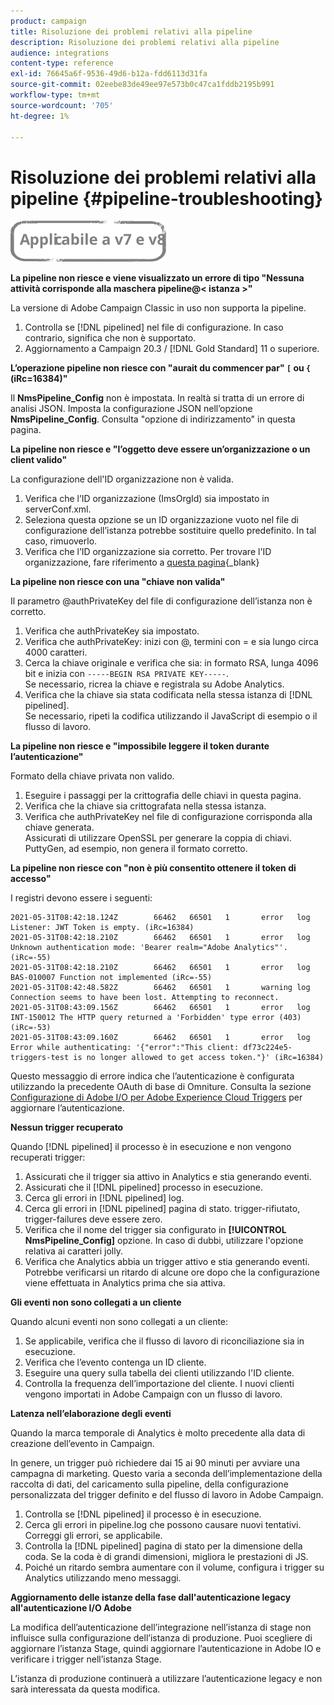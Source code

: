 ```yaml
---
product: campaign
title: Risoluzione dei problemi relativi alla pipeline
description: Risoluzione dei problemi relativi alla pipeline
audience: integrations
content-type: reference
exl-id: 76645a6f-9536-49d6-b12a-fdd6113d31fa
source-git-commit: 02eebe83de49ee97e573b0c47ca1fddb2195b991
workflow-type: tm+mt
source-wordcount: '705'
ht-degree: 1%

---
```


# Risoluzione dei problemi relativi alla pipeline {#pipeline-troubleshooting}

![](../../assets/common.svg)

**La pipeline non riesce e viene visualizzato un errore di tipo &quot;Nessuna attività corrisponde alla maschera pipeline@&lt; istanza >&quot;**

La versione di Adobe Campaign Classic in uso non supporta la pipeline.

1. Controlla se [!DNL pipelined] nel file di configurazione. In caso contrario, significa che non è supportato.
1. Aggiornamento a Campaign 20.3 / [!DNL Gold Standard] 11 o superiore.

**L’operazione pipeline non riesce con &quot;aurait du commencer par&quot; `[` ou `{` (iRc=16384)&quot;**

Il **NmsPipeline_Config** non è impostata. In realtà si tratta di un errore di analisi JSON.
Imposta la configurazione JSON nell’opzione **NmsPipeline_Config**. Consulta &quot;opzione di indirizzamento&quot; in questa pagina.

**La pipeline non riesce e &quot;l’oggetto deve essere un’organizzazione o un client valido&quot;**

La configurazione dell&#39;ID organizzazione non è valida.

1. Verifica che l’ID organizzazione (ImsOrgId) sia impostato in serverConf.xml.
1. Seleziona questa opzione se un ID organizzazione vuoto nel file di configurazione dell’istanza potrebbe sostituire quello predefinito. In tal caso, rimuoverlo.
1. Verifica che l’ID organizzazione sia corretto. Per trovare l&#39;ID organizzazione, fare riferimento a [questa pagina](https://experienceleague.adobe.com/docs/core-services/interface/administration/organizations.html?lang=it){_blank}

**La pipeline non riesce con una &quot;chiave non valida&quot;**

Il parametro @authPrivateKey del file di configurazione dell’istanza non è corretto.

1. Verifica che authPrivateKey sia impostato.
1. Verifica che authPrivateKey: inizi con @, termini con = e sia lungo circa 4000 caratteri.
1. Cerca la chiave originale e verifica che sia: in formato RSA, lunga 4096 bit e inizia con `-----BEGIN RSA PRIVATE KEY-----`.
   <br> Se necessario, ricrea la chiave e registrala su Adobe Analytics.
1. Verifica che la chiave sia stata codificata nella stessa istanza di [!DNL pipelined]. <br>Se necessario, ripeti la codifica utilizzando il JavaScript di esempio o il flusso di lavoro.

**La pipeline non riesce e &quot;impossibile leggere il token durante l’autenticazione&quot;**

Formato della chiave privata non valido.

1. Eseguire i passaggi per la crittografia delle chiavi in questa pagina.
1. Verifica che la chiave sia crittografata nella stessa istanza.
1. Verifica che authPrivateKey nel file di configurazione corrisponda alla chiave generata. <br>Assicurati di utilizzare OpenSSL per generare la coppia di chiavi. PuttyGen, ad esempio, non genera il formato corretto.

**La pipeline non riesce con &quot;non è più consentito ottenere il token di accesso&quot;**

I registri devono essere i seguenti:

```
2021-05-31T08:42:18.124Z        66462   66501   1       error   log     Listener: JWT Token is empty. (iRc=16384)
2021-05-31T08:42:18.210Z        66462   66501   1       error   log     Unknown authentication mode: 'Bearer realm="Adobe Analytics"'. (iRc=-55)
2021-05-31T08:42:18.210Z        66462   66501   1       error   log     BAS-010007 Function not implemented (iRc=-55)
2021-05-31T08:42:48.582Z        66462   66501   1       warning log     Connection seems to have been lost. Attempting to reconnect.
2021-05-31T08:43:09.156Z        66462   66501   1       error   log     INT-150012 The HTTP query returned a 'Forbidden' type error (403) (iRc=-53)
2021-05-31T08:43:09.160Z        66462   66501   1       error   log     Error while authenticating: '{"error":"This client: df73c224e5-triggers-test is no longer allowed to get access token."}' (iRc=16384)
```

Questo messaggio di errore indica che l’autenticazione è configurata utilizzando la precedente OAuth di base di Omniture. Consulta la sezione [Configurazione di Adobe I/O per Adobe Experience Cloud Triggers](../../integrations/using/configuring-adobe-io.md) per aggiornare l’autenticazione.

**Nessun trigger recuperato**

Quando [!DNL pipelined] il processo è in esecuzione e non vengono recuperati trigger:

1. Assicurati che il trigger sia attivo in Analytics e stia generando eventi.
1. Assicurati che il [!DNL pipelined] processo in esecuzione.
1. Cerca gli errori in [!DNL pipelined] log.
1. Cerca gli errori in [!DNL pipelined] pagina di stato. trigger-rifiutato, trigger-failures deve essere zero.
1. Verifica che il nome del trigger sia configurato in **[!UICONTROL NmsPipeline_Config]** opzione. In caso di dubbi, utilizzare l&#39;opzione relativa ai caratteri jolly.
1. Verifica che Analytics abbia un trigger attivo e stia generando eventi. Potrebbe verificarsi un ritardo di alcune ore dopo che la configurazione viene effettuata in Analytics prima che sia attiva.

**Gli eventi non sono collegati a un cliente**

Quando alcuni eventi non sono collegati a un cliente:

1. Se applicabile, verifica che il flusso di lavoro di riconciliazione sia in esecuzione.
1. Verifica che l’evento contenga un ID cliente.
1. Eseguire una query sulla tabella dei clienti utilizzando l&#39;ID cliente.
1. Controlla la frequenza dell’importazione del cliente. I nuovi clienti vengono importati in Adobe Campaign con un flusso di lavoro.

**Latenza nell’elaborazione degli eventi**

Quando la marca temporale di Analytics è molto precedente alla data di creazione dell’evento in Campaign.

In genere, un trigger può richiedere dai 15 ai 90 minuti per avviare una campagna di marketing. Questo varia a seconda dell’implementazione della raccolta di dati, del caricamento sulla pipeline, della configurazione personalizzata del trigger definito e del flusso di lavoro in Adobe Campaign.

1. Controlla se [!DNL pipelined] il processo è in esecuzione.
1. Cerca gli errori in pipeline.log che possono causare nuovi tentativi. Correggi gli errori, se applicabile.
1. Controlla la [!DNL pipelined] pagina di stato per la dimensione della coda. Se la coda è di grandi dimensioni, migliora le prestazioni di JS.
1. Poiché un ritardo sembra aumentare con il volume, configura i trigger su Analytics utilizzando meno messaggi.

**Aggiornamento delle istanze della fase dall&#39;autenticazione legacy all&#39;autenticazione I/O Adobe**

La modifica dell’autenticazione dell’integrazione nell’istanza di stage non influisce sulla configurazione dell’istanza di produzione. Puoi scegliere di aggiornare l’istanza Stage, quindi aggiornare l’autenticazione in Adobe IO e verificare i trigger nell’istanza Stage.

L’istanza di produzione continuerà a utilizzare l’autenticazione legacy e non sarà interessata da questa modifica.
